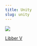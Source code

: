 ```yaml
---
title: Unity
slug: unity
---
```


<img class="flush" src="/image/magnum_chaos.sm.jpg">

<a href="/read/libber-v" class="next">Libber V</a>
